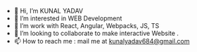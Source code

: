 - 👋 Hi, I’m KUNAL YADAV
- 👀 I’m interested in WEB Development
- 🌱 I’m work with React, Angular, Webpacks, JS, TS
- 💞️ I’m looking to collaborate to make interactive Website .
- 📫 How to reach me : mail me at kunalyadav684@gmail.com

<!---
kunalyadav684/kunalyadav684 is a ✨ special ✨ repository because its `README.md` (this file) appears on your GitHub profile.
You can click the Preview link to take a look at your changes.
--->
